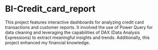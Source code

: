 # BI-Credit_card_report
This project features interactive dashboards for analyzing credit card transactions and customer reports. It involved the use of Power Query for data cleaning and leveraging the capabilities of DAX (Data Analysis Expressions) to extract meaningful insights and trends. Additionally, this project enhanced my financial knowledge.
